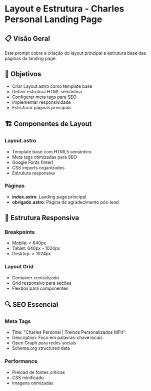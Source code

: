 # Layout e Estrutura - Charles Personal Landing Page

## 📋 Visão Geral

Este prompt cobre a criação do layout principal e estrutura base das páginas da landing page.

## 🎯 Objetivos

- Criar Layout.astro como template base
- Definir estrutura HTML semântica
- Configurar meta tags para SEO
- Implementar responsividade
- Estruturar páginas principais

## 🏗️ Componentes de Layout

### Layout.astro
- Template base com HTML5 semântico
- Meta tags otimizadas para SEO
- Google Fonts (Inter)
- CSS imports organizados
- Estrutura responsiva

### Páginas
- **index.astro**: Landing page principal
- **obrigado.astro**: Página de agradecimento pós-lead

## 📱 Estrutura Responsiva

### Breakpoints
- Mobile: < 640px
- Tablet: 640px - 1024px
- Desktop: > 1024px

### Layout Grid
- Container centralizado
- Grid responsivo para seções
- Flexbox para componentes

## 🔍 SEO Essencial

### Meta Tags
- Title: "Charles Personal | Treinos Personalizados MFit"
- Description: Foco em palavras-chave locais
- Open Graph para redes sociais
- Schema.org structured data

### Performance
- Preload de fontes críticas
- CSS minificado
- Imagens otimizadas